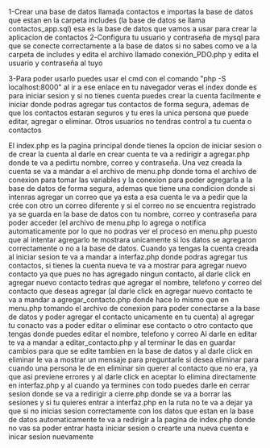 1-Crear una base de datos llamada contactos e importas la base de datos que estan en la carpeta includes (la base de datos se llama contactos_app.sql) esa es la base de datos que vamos a usar para crear la aplicacion de contactos
2-Configura tu usuario y contraseña de mysql para que se conecte correctamente a la base de datos si no sabes como ve a la carpeta de includes y edita el archivo llamado conexión_PDO.php y edita el usuario y contraseña al tuyo

3-Para poder usarlo puedes usar el cmd con el comando "php -S localhost:8000" al ir a ese enlace en tu navegador veras el index donde es para iniciar sesion y si no tienes cuenta puedes crear la cuenta facilmente e iniciar donde podras agregar tus contactos de forma segura, ademas de que los contactos estaran seguros y tu eres la unica persona que puede editar, agregar o eliminar. Otros usuarios no tendras control a tu cuenta o contactos

El index.php es la pagina principal donde tienes la opcion de iniciar sesion o de crear la cuenta al darle en crear cuenta te va a redirigir a agregar.php donde te va a pedirtu nombre, correo y contraseña. Una vez creada la cuenta se va a mandar a el archivo de menu.php donde toma el archivo de conexion para tomar las variables y la conexion para poder agregarla a la base de datos de forma segura, ademas que tiene una condicion donde si intenras agregar un correo que ya esta a esa cuenta le va a pedir que la crée con otro un correo diferente y si el correo no se encuentra registrado ya se guarda en la base de datos con tu nombre, correo y contraseña para poder acceder (el archivo de menu.php lo agrega o notifica automaticamente por lo que no podras ver el proceso en menu.php puesto que al intentar agregarlo te mostrara unicamente si los datos se agregaron correctamente o no a la base de datos.
Cuando ya tengas la cuenta creada al iniciar sesion te va a mandar a interfaz.php donde podras agregar tus contactos, si tienes la cuenta nueva te va a mostrar para agregar nuevo contacto ya que pues no has agregado ningun contacto, al darle click en agregar nuevo contacto tedras que agregar el nombre, telefono y correo del contacto que deseas agregar (al darle click en agregar nuevo contacto te va a mandar a agregar_contacto.php donde hace lo mismo que en menu.php tomando el archivo de conexion para poder conectarse a la base de datos y poder agregar el contacto unicamente en tu cuenta) al agregar tu conacto vas a poder editar o eliminar ese contacto o otro contacto que tengas donde puedes editar el nombre, telefono y correo
Al darle en editar te va a mandar a editar_contacto.php y al terminar le das en guardar cambios para que se edite tambien en la base de datos y al darle click en eliminar le va a mostrar un mensaje para preguntarle si desea eliminar para cuando una persona le de en eliminar sin querer al contacto que no era, ya que asi previene errores y al darle click en aceptar lo elimina directamente en interfaz.php y al cuando ya termines con todo puedes darle en cerrar sesion donde se va a redirigir a cierre.php donde se va a borrar las sesiones
y si tu quieres entrar a interfaz.php en la ruta no te va a dejar ya que si no inicias sesion correctamente con los datos que estan en la base de datos automaticamente te va a redirigir a la pagina de index.php  donde no vas sa poder entrar hasta iniciar sesion o crearte una nueva cuenta e inicar sesion nuevamente
